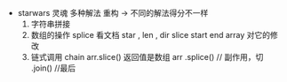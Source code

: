 - starwars 灵魂
  多种解法 重构 -> 不同的解法得分不一样
  1. 字符串拼接
  2. 数组的操作
     splice 看文档 star , len , dir
     slice start end
     array 对它的修改
  3. 链式调用 chain
     arr.slice() 返回值是数组
     arr
        .splice()   // 副作用，切
        .join()   //最后